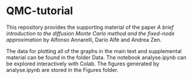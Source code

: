 # QMC-tutorial
This repository provides the supporting material of the paper _A brief introduction to the diffusion Monte Carlo method and the fixed-node approximation_ by Alfonso Annarelli, Dario Alfè and Andrea Zen.

The data for plotting all of the graphs in the main text and supplemental material can be found in the folder Data. The notebook analyse.ipynb can be explored interactively with Colab. The figures generated by analyse.ipynb are stored in the Figures folder.
